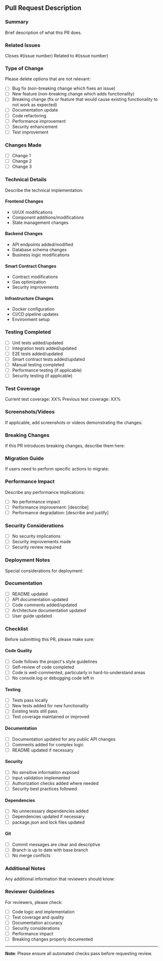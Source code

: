 ## Pull Request Description

### Summary
Brief description of what this PR does.

### Related Issues
Closes #(issue number)
Related to #(issue number)

### Type of Change
Please delete options that are not relevant:
- [ ] Bug fix (non-breaking change which fixes an issue)
- [ ] New feature (non-breaking change which adds functionality)
- [ ] Breaking change (fix or feature that would cause existing functionality to not work as expected)
- [ ] Documentation update
- [ ] Code refactoring
- [ ] Performance improvement
- [ ] Security enhancement
- [ ] Test improvement

### Changes Made
- [ ] Change 1
- [ ] Change 2
- [ ] Change 3

### Technical Details
Describe the technical implementation:

#### Frontend Changes
- UI/UX modifications
- Component additions/modifications
- State management changes

#### Backend Changes
- API endpoints added/modified
- Database schema changes
- Business logic modifications

#### Smart Contract Changes
- Contract modifications
- Gas optimization
- Security improvements

#### Infrastructure Changes
- Docker configuration
- CI/CD pipeline updates
- Environment setup

### Testing Completed
- [ ] Unit tests added/updated
- [ ] Integration tests added/updated
- [ ] E2E tests added/updated
- [ ] Smart contract tests added/updated
- [ ] Manual testing completed
- [ ] Performance testing (if applicable)
- [ ] Security testing (if applicable)

### Test Coverage
Current test coverage: XX%
Previous test coverage: XX%

### Screenshots/Videos
If applicable, add screenshots or videos demonstrating the changes:

### Breaking Changes
If this PR introduces breaking changes, describe them here:

### Migration Guide
If users need to perform specific actions to migrate:

### Performance Impact
Describe any performance implications:
- [ ] No performance impact
- [ ] Performance improvement: [describe]
- [ ] Performance degradation: [describe and justify]

### Security Considerations
- [ ] No security implications
- [ ] Security improvements made
- [ ] Security review required

### Deployment Notes
Special considerations for deployment:

### Documentation
- [ ] README updated
- [ ] API documentation updated
- [ ] Code comments added/updated
- [ ] Architecture documentation updated
- [ ] User guide updated

### Checklist
Before submitting this PR, please make sure:

#### Code Quality
- [ ] Code follows the project's style guidelines
- [ ] Self-review of code completed
- [ ] Code is well-commented, particularly in hard-to-understand areas
- [ ] No console.log or debugging code left in

#### Testing
- [ ] Tests pass locally
- [ ] New tests added for new functionality
- [ ] Existing tests still pass
- [ ] Test coverage maintained or improved

#### Documentation
- [ ] Documentation updated for any public API changes
- [ ] Comments added for complex logic
- [ ] README updated if necessary

#### Security
- [ ] No sensitive information exposed
- [ ] Input validation implemented
- [ ] Authorization checks added where needed
- [ ] Security best practices followed

#### Dependencies
- [ ] No unnecessary dependencies added
- [ ] Dependencies updated if necessary
- [ ] package.json and lock files updated

#### Git
- [ ] Commit messages are clear and descriptive
- [ ] Branch is up to date with base branch
- [ ] No merge conflicts

### Additional Notes
Any additional information that reviewers should know:

### Reviewer Guidelines
For reviewers, please check:
- [ ] Code logic and implementation
- [ ] Test coverage and quality
- [ ] Documentation accuracy
- [ ] Security considerations
- [ ] Performance impact
- [ ] Breaking changes properly documented

---

**Note**: Please ensure all automated checks pass before requesting review. 